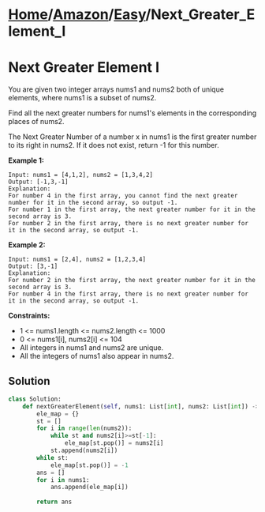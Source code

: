 # [Home](./../..)/[Amazon](./..)/[Easy](./)/Next_Greater_Element_I
<h1>Next Greater Element I</h1>

<p>
You are given two integer arrays nums1 and nums2 both of unique elements, where nums1 is a subset of nums2.

Find all the next greater numbers for nums1's elements in the corresponding places of nums2.

The Next Greater Number of a number x in nums1 is the first greater number to its right in nums2. If it does not exist, return -1 for this number.
</p>

<b>Example 1:</b>

    Input: nums1 = [4,1,2], nums2 = [1,3,4,2]
    Output: [-1,3,-1]
    Explanation:
    For number 4 in the first array, you cannot find the next greater number for it in the second array, so output -1.
    For number 1 in the first array, the next greater number for it in the second array is 3.
    For number 2 in the first array, there is no next greater number for it in the second array, so output -1.
    
<b>Example 2:</b>

    Input: nums1 = [2,4], nums2 = [1,2,3,4]
    Output: [3,-1]
    Explanation:
    For number 2 in the first array, the next greater number for it in the second array is 3.
    For number 4 in the first array, there is no next greater number for it in the second array, so output -1.

<b>Constraints:</b>

- 1 <= nums1.length <= nums2.length <= 1000
- 0 <= nums1[i], nums2[i] <= 104
- All integers in nums1 and nums2 are unique.
- All the integers of nums1 also appear in nums2.

<h2>Solution</h2>

```python
class Solution:
    def nextGreaterElement(self, nums1: List[int], nums2: List[int]) -> List[int]:
        ele_map = {}
        st = []
        for i in range(len(nums2)):
            while st and nums2[i]>=st[-1]:
                ele_map[st.pop()] = nums2[i]
            st.append(nums2[i])
        while st:
            ele_map[st.pop()] = -1
        ans = []
        for i in nums1:
            ans.append(ele_map[i])
        
        return ans
```
